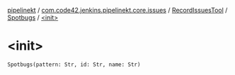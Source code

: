 [pipelinekt](../../../index.md) / [com.code42.jenkins.pipelinekt.core.issues](../../index.md) / [RecordIssuesTool](../index.md) / [Spotbugs](index.md) / [&lt;init&gt;](./-init-.md)

# &lt;init&gt;

`Spotbugs(pattern: Str, id: Str, name: Str)`